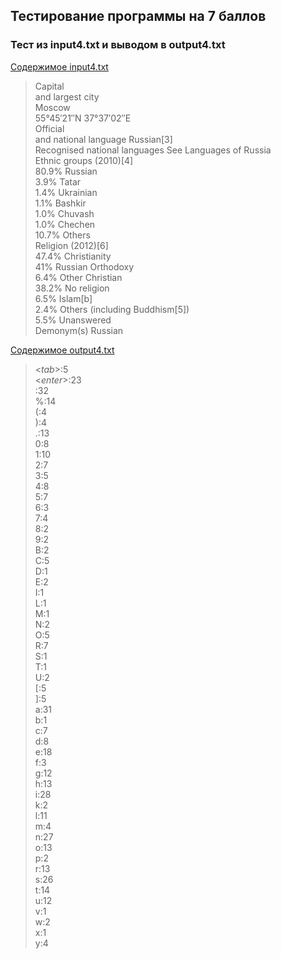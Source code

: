 ## Тестирование программы на 7 баллов

### Тест из input4.txt и выводом в output4.txt

[Содержимое input4.txt](https://github.com/ArtemFed/Operating-Systems-HW1/blob/main/tests/input4.txt)
> Capital  </br>
> and largest city  </br>
> Moscow  </br>
> 55°45′21″N 37°37′02″E  </br>
> Official  </br>
> and national language Russian[3]  </br>
> Recognised national languages See Languages of Russia  </br>
> Ethnic groups (2010)[4]  </br>
> 80.9% Russian  </br>
> 3.9% Tatar  </br>
> 1.4% Ukrainian  </br>
> 1.1% Bashkir  </br>
> 1.0% Chuvash  </br>
> 1.0% Chechen  </br>
> 10.7% Others  </br>
> Religion (2012)[6]  </br>
> 47.4% Christianity  </br>
> 41% Russian Orthodoxy  </br>
> 6.4% Other Christian  </br>
> 38.2% No religion  </br>
> 6.5% Islam[b]  </br>
> 2.4% Others (including Buddhism[5])  </br>
> 5.5% Unanswered  </br>
> Demonym(s)    Russian  </br>

[Содержимое output4.txt](https://github.com/ArtemFed/Operating-Systems-HW1/blob/main/tests/output4.txt)
> <_tab_>:5  </br>
> <_enter_>:23  </br>
> :32  </br>
> %:14  </br>
> (:4  </br>
> ):4  </br>
> .:13  </br>
> 0:8  </br>
> 1:10  </br>
> 2:7  </br>
> 3:5  </br>
> 4:8  </br>
> 5:7  </br>
> 6:3  </br>
> 7:4  </br>
> 8:2  </br>
> 9:2  </br>
> B:2  </br>
> C:5  </br>
> D:1  </br>
> E:2  </br>
> I:1  </br>
> L:1  </br>
> M:1  </br>
> N:2  </br>
> O:5  </br>
> R:7  </br>
> S:1  </br>
> T:1  </br>
> U:2  </br>
> [:5  </br>
> ]:5  </br>
> a:31  </br>
> b:1  </br>
> c:7  </br>
> d:8  </br>
> e:18  </br>
> f:3  </br>
> g:12  </br>
> h:13  </br>
> i:28  </br>
> k:2  </br>
> l:11  </br>
> m:4  </br>
> n:27  </br>
> o:13  </br>
> p:2  </br>
> r:13  </br>
> s:26  </br>
> t:14  </br>
> u:12  </br>
> v:1  </br>
> w:2  </br>
> x:1  </br>
> y:4  </br>
